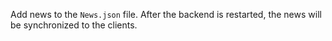 Add news to the `News.json` file. After the backend is restarted, the news will be synchronized to the clients.